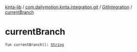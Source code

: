 [kinta-lib](../../index.md) / [com.dailymotion.kinta.integration.git](../index.md) / [GitIntegration](index.md) / [currentBranch](./current-branch.md)

# currentBranch

`fun currentBranch(): `[`String`](https://kotlinlang.org/api/latest/jvm/stdlib/kotlin/-string/index.html)